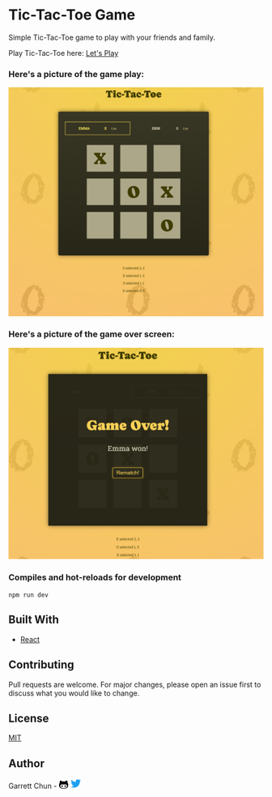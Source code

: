 # Tic-Tac-Toe Game

Simple Tic-Tac-Toe game to play with your friends and family.

Play Tic-Tac-Toe here:
[Let's Play](https://)

### Here's a picture of the game play:

![TicTacToeGameplay](./src/assets/tictactoeplay.png)

### Here's a picture of the game over screen:

![TicTacToeGameOverScreen](./src/assets/tictactoeend.png)

### Compiles and hot-reloads for development

```
npm run dev
```

## Built With

- [React](https://https://react.dev/)

## Contributing

Pull requests are welcome. For major changes, please open an issue first to discuss what you would like to change.

## License

[MIT](https://choosealicense.com/licenses/mit/)

## Author

Garrett Chun - [![Github][1.1]][1] [![Twitter][1.2]][2]

[1.1]: ./src/assets/githubCat.png
[1.2]: ./src/assets/twitter20.png
[1]: https://github.com/KapakahiCoder
[2]: http://www.twitter.com/KapakahiCoder
